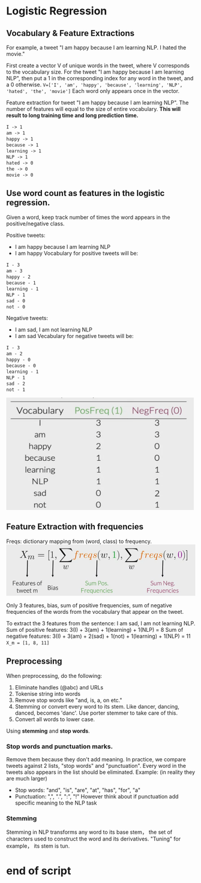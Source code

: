 # Logistic Regression
## Vocabulary & Feature Extractions

For example, a tweet "I am happy because I am learning NLP. I hated the movie."

First create a vector V of unique words in the tweet, where V corresponds to the vocabulary size. For the tweet "I am happy because I am learning NLP", then put a 1 in the corresponding index for any word in the tweet, and a 0 otherwise.
`V=['I', 'am', 'happy', 'because', 'learning', 'NLP', 'hated', 'the', 'movie']`
Each word only appears once in the vector.

Feature extraction for tweet "I am happy because I am learning NLP". The number of features will equal to the size of entire vocabulary. **This will result to long training time and long prediction time.**
```
I -> 1
am -> 1
happy -> 1
because -> 1
learning -> 1
NLP -> 1
hated -> 0
the -> 0
movie -> 0
```

## Use word count as features in the logistic regression.
Given a word, keep track number of times the word appears in the positive/negative class.

Positive tweets:
- I am happy because I am learning NLP
- I am happy
Vocabulary for positive tweets will be:
```
I - 3
am - 3
happy - 2
because - 1
learning - 1
NLP - 1
sad - 0
not - 0
```

Negative tweets:
- I am sad, I am not learning NLP
- I am sad
Vecabulary for negative tweets will be:
```
I - 3
am - 2
happy - 0
because - 0
learning - 1
NLP - 1
sad - 2
not - 1
```
<img src="pics/voc_freq.png" width="500" height='300'>

## Feature Extraction with frequencies
Freqs: dictionary mapping from (word, class) to frequency.
<img src="pics/feat_extract.png">

Only 3 features, bias, sum of positive frequencies, sum of negative frequencies of the words from the vocabulary that appear on the tweet.

To extract the 3 features from the sentence: I am sad, I am not learning NLP.
Sum of positive features: 3(I) + 3(am) + 1(learning) + 1(NLP) = 8
Sum of negative features: 3(I) + 3(am) + 2(sad) + 1(not) + 1(learning) + 1(NLP) = 11
`X_m = [1, 8, 11]`

## Preprocessing
When preprocessing, do the following:
1. Eliminate handles (@abc) and URLs
2. Tokenise string into words
3. Remove stop words like "and, is, a, on etc."
4. Stemming or convert every word to its stem. Like dancer, dancing, danced, becomes 'danc'. Use porter stemmer to take care of this.
5. Convert all words to lower case.

Using **stemming** and **stop words**.

### Stop words and punctuation marks.
Remove them because they don't add meaning.
In practice, we compare tweets against 2 lists, "stop words" and "punctuation". Every word in the tweets also appears in the list should be eliminated.
Example: (in reality they are much larger)
- Stop words: "and", "is", "are", "at", "has", "for", "a"
- Punctuation: ",", ".", ":", "!"
However think about if punctuation add specific meaning to the NLP task

### Stemming
Stemming in NLP transforms any word to its base stem， the set of characters used to construct the word and its derivatives. "Tuning" for example， its stem is tun.






# end of script
